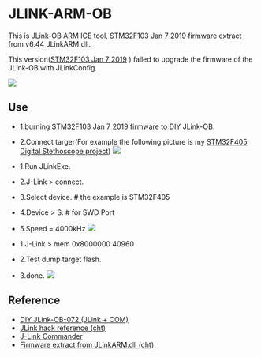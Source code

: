 # JLINK-ARM-OB
This is JLink-OB ARM ICE tool, [STM32F103 Jan 7 2019 firmware](https://github.com/GCY/JLINK-ARM-OB/blob/master/J-Link%20OB-STM32F103%20V1%20compiled%20Jan%20%207%202019/JLink-OB%20STM32F103%20JLinkARM.dll%20v6.44f%20.bin) extract from v6.44 JLinkARM.dll.

This version([STM32F103 Jan 7 2019](https://github.com/GCY/JLINK-ARM-OB/blob/master/J-Link%20OB-STM32F103%20V1%20compiled%20Jan%20%207%202019/JLink-OB%20STM32F103%20JLinkARM.dll%20v6.44f%20.bin) ) failed to upgrade the firmware of the JLink-OB with JLinkConfig.

![](https://github.com/GCY/JLINK-ARM-OB/blob/master/J-Link%20OB-STM32F103%20V1%20compiled%20Jan%20%207%202019/JLinkARM.dll%20dump%20%20firmware.png?raw=true)

## Use
 - 1.burning [STM32F103 Jan 7 2019 firmware](https://github.com/GCY/JLINK-ARM-OB/blob/master/J-Link%20OB-STM32F103%20V1%20compiled%20Jan%20%207%202019/JLink-OB%20STM32F103%20JLinkARM.dll%20v6.44f%20.bin) to DIY JLink-OB.
 - 2.Connect targer(For example the following picture is my [STM32F405 Digital Stethoscope project](https://github.com/GCY/Digital-Stethoscope-for-Heart-and-Lung-sounds))
![](https://github.com/GCY/JLINK-ARM-OB/blob/master/J-Link%20OB-STM32F103%20V1%20compiled%20Jan%20%207%202019/mem%200x8000000%2040960/jtag%20swd%20connect.png?raw=true)

 - 1.Run JLinkExe.
 - 2.J-Link > connect.
 - 3.Select device.     # the example is STM32F405
 - 4.Device > S.        # for SWD Port
 - 5.Speed = 4000kHz
![](https://github.com/GCY/JLINK-ARM-OB/blob/master/J-Link%20OB-STM32F103%20V1%20compiled%20Jan%20%207%202019/mem%200x8000000%2040960/connect%20JLink-OB%20to%20STM32F405.png?raw=true)

 - 1.J-Link > mem 0x8000000 40960
 - 2.Test dump target flash.
 - 3.done.
![](https://github.com/GCY/JLINK-ARM-OB/blob/master/J-Link%20OB-STM32F103%20V1%20compiled%20Jan%20%207%202019/mem%200x8000000%2040960/dump%20STM32F405%20mem%200x8000000%2040960%20with%20JLink-OB%201.png?raw=true)

## Reference
 - [DIY JLink-OB-072 (JLink + COM)](http://akb77.com/g/stm32/jlink-ob/)
 - [JLink hack reference (cht)](https://www.amobbs.com/thread-5653964-1-1.html)
 - [J-Link Commander](https://wiki.segger.com/J-Link_Commander#savebin)
 - [Firmware extract from JLinkARM.dll (cht)](https://blog.csdn.net/qq_39663845/article/details/81086499)
